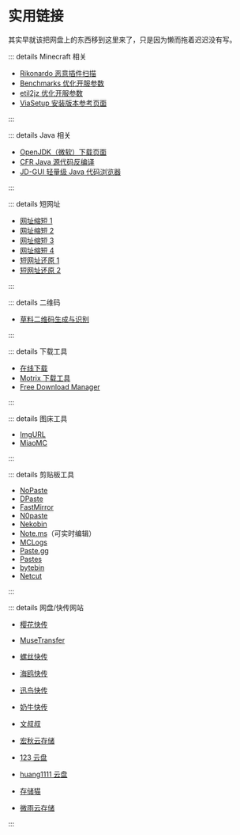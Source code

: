 # 实用链接

其实早就该把网盘上的东西移到这里来了，只是因为懒而拖着迟迟没有写。

::: details Minecraft 相关

* [Rikonardo 恶意插件扫描](https://scan.rikonardo.com/)
* [Benchmarks 优化开服参数](https://github.com/brucethemoose/Minecraft-Performance-Flags-Benchmarks)
* [etil2jz 优化开服参数](https://github.com/etil2jz/etil-minecraft-flags)
* [ViaSetup 安装版本参考页面](https://jo0001.github.io/ViaSetup/?lang=en)

:::

::: details Java 相关

* [OpenJDK（微软）下载页面](https://learn.microsoft.com/zh-cn/java/openjdk/download)
* [CFR Java 源代码反编译](http://www.benf.org/other/cfr/)
* [JD-GUI 轻量级 Java 代码浏览器](https://github.com/java-decompiler/jd-gui/releases)

:::

::: details 短网址

* [网址缩短 1](http://suo.im/)
* [网址缩短 2](https://s.201a.cn/)
* [网址缩短 3](https://dlj.bz/links)
* [网址缩短 4](https://acg.kr/)
* [短网址还原 1](https://duanwangzhihuanyuan.bmcx.com/)
* [短网址还原 2](https://www.sojson.com/dwz/parse.html)

:::

::: details 二维码

* [草料二维码生成与识别](https://cli.im/)

:::

::: details 下载工具

* [在线下载](https://d.serctl.com/?dl_start)
* [Motrix 下载工具](https://github.com/agalwood/Motrix/releases)
* [Free Download Manager](https://www.freedownloadmanager.org/zh/)

:::

::: details 图床工具

* [ImgURL](https://www.imgurl.org/)
* [MiaoMC](https://image.miaomc.cn/)

:::

::: details 剪贴板工具

* [NoPaste](https://nopaste.boris.sh/)
* [DPaste](https://dpaste.org/)
* [FastMirror](https://paste.fastmirror.net/)
* [N0paste](https://n0paste.tk/)
* [Nekobin](https://nekobin.com/)
* [Note.ms](https://note.ms/)（可实时编辑）
* [MCLogs](https://mclo.gs/)
* [Paste.gg](https://paste.gg/)
* [Pastes](https://pastes.dev/)
* [bytebin](https://bytebin.lucko.me/)
* [Netcut](https://netcut.cn/)

:::

::: details 网盘/快传网站

* [樱花快传](https://send.itzmx.com/)
* [MuseTransfer](https://musetransfer.com/)
* [螺丝快传](https://lslink.cc/)
* [海鸥快传](https://www.haioukc.com/)
* [迅鸟快传](https://xntransfer.com/#/home)
* [奶牛快传](https://www.cowtransfer.com/)
* [文叔叔](https://www.wenshushu.cn/)

* [宏秋云存储](https://pan.astpan.com/)
* [123 云盘](https://www.123pan.com/)
* [huang1111 云盘](https://pan.huang1111.cn/)
* [存储猫](https://www.miaofile.com/)
* [微雨云存储](https://www.vyuyun.com/)

:::